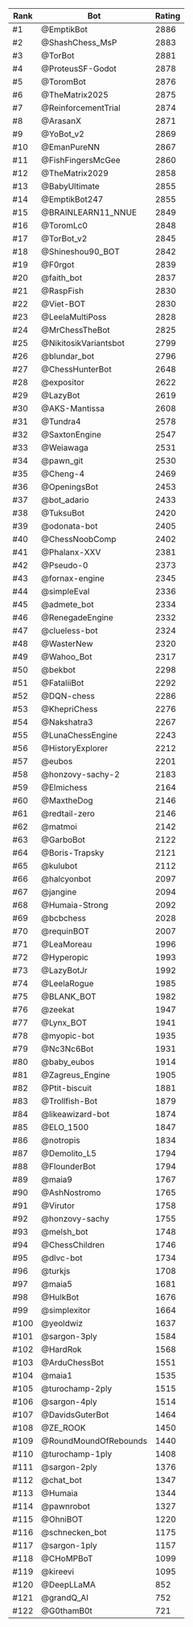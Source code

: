 Rank|Bot|Rating
---|---|---
#1|@EmptikBot|2886
#2|@ShashChess_MsP|2883
#3|@TorBot|2881
#4|@ProteusSF-Godot|2878
#5|@ToromBot|2876
#6|@TheMatrix2025|2875
#7|@ReinforcementTrial|2874
#8|@ArasanX|2871
#9|@YoBot_v2|2869
#10|@EmanPureNN|2867
#11|@FishFingersMcGee|2860
#12|@TheMatrix2029|2858
#13|@BabyUltimate|2855
#14|@EmptikBot247|2855
#15|@BRAINLEARN11_NNUE|2849
#16|@ToromLc0|2848
#17|@TorBot_v2|2845
#18|@Shineshou90_BOT|2842
#19|@F0rgot|2839
#20|@faith_bot|2837
#21|@RaspFish|2830
#22|@Viet-BOT|2830
#23|@LeelaMultiPoss|2828
#24|@MrChessTheBot|2825
#25|@NikitosikVariantsbot|2799
#26|@blundar_bot|2796
#27|@ChessHunterBot|2648
#28|@expositor|2622
#29|@LazyBot|2619
#30|@AKS-Mantissa|2608
#31|@Tundra4|2578
#32|@SaxtonEngine|2547
#33|@Weiawaga|2531
#34|@pawn_git|2530
#35|@Cheng-4|2469
#36|@OpeningsBot|2453
#37|@bot_adario|2433
#38|@TuksuBot|2420
#39|@odonata-bot|2405
#40|@ChessNoobComp|2402
#41|@Phalanx-XXV|2381
#42|@Pseudo-0|2373
#43|@fornax-engine|2345
#44|@simpleEval|2336
#45|@admete_bot|2334
#46|@RenegadeEngine|2332
#47|@clueless-bot|2324
#48|@WasterNew|2320
#49|@Wahoo_Bot|2317
#50|@bekbot|2298
#51|@FataliiBot|2292
#52|@DQN-chess|2286
#53|@KhepriChess|2276
#54|@Nakshatra3|2267
#55|@LunaChessEngine|2243
#56|@HistoryExplorer|2212
#57|@eubos|2201
#58|@honzovy-sachy-2|2183
#59|@Elmichess|2164
#60|@MaxtheDog|2146
#61|@redtail-zero|2146
#62|@matmoi|2142
#63|@GarboBot|2122
#64|@Boris-Trapsky|2121
#65|@kulubot|2112
#66|@halcyonbot|2097
#67|@jangine|2094
#68|@Humaia-Strong|2092
#69|@bcbchess|2028
#70|@requinBOT|2007
#71|@LeaMoreau|1996
#72|@Hyperopic|1993
#73|@LazyBotJr|1992
#74|@LeelaRogue|1985
#75|@BLANK_BOT|1982
#76|@zeekat|1947
#77|@Lynx_BOT|1941
#78|@myopic-bot|1935
#79|@Nc3Nc6Bot|1931
#80|@baby_eubos|1914
#81|@Zagreus_Engine|1905
#82|@Ptit-biscuit|1881
#83|@Trollfish-Bot|1879
#84|@likeawizard-bot|1874
#85|@ELO_1500|1847
#86|@notropis|1834
#87|@Demolito_L5|1794
#88|@FlounderBot|1794
#89|@maia9|1767
#90|@AshNostromo|1765
#91|@Virutor|1758
#92|@honzovy-sachy|1755
#93|@melsh_bot|1748
#94|@ChessChildren|1746
#95|@dlvc-bot|1734
#96|@turkjs|1708
#97|@maia5|1681
#98|@HulkBot|1676
#99|@simplexitor|1664
#100|@yeoldwiz|1637
#101|@sargon-3ply|1584
#102|@HardRok|1568
#103|@ArduChessBot|1551
#104|@maia1|1535
#105|@turochamp-2ply|1515
#106|@sargon-4ply|1514
#107|@DavidsGuterBot|1464
#108|@ZE_ROOK|1450
#109|@RoundMoundOfRebounds|1440
#110|@turochamp-1ply|1408
#111|@sargon-2ply|1376
#112|@chat_bot|1347
#113|@Humaia|1344
#114|@pawnrobot|1327
#115|@OhniBOT|1220
#116|@schnecken_bot|1175
#117|@sargon-1ply|1157
#118|@CHoMPBoT|1099
#119|@kireevi|1095
#120|@DeepLLaMA|852
#121|@grandQ_AI|752
#122|@G0thamB0t|721
